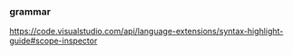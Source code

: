 ### grammar
https://code.visualstudio.com/api/language-extensions/syntax-highlight-guide#scope-inspector